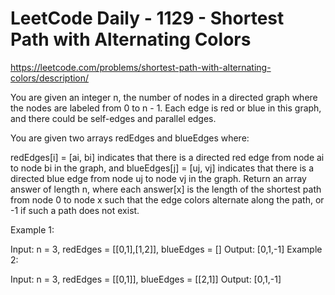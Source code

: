 # LeetCode Daily - 1129 - Shortest Path with Alternating Colors

https://leetcode.com/problems/shortest-path-with-alternating-colors/description/

You are given an integer n, the number of nodes in a directed graph where the nodes are labeled from 0 to n - 1. Each edge is red or blue in this graph, and there could be self-edges and parallel edges.

You are given two arrays redEdges and blueEdges where:

redEdges[i] = [ai, bi] indicates that there is a directed red edge from node ai to node bi in the graph, and
blueEdges[j] = [uj, vj] indicates that there is a directed blue edge from node uj to node vj in the graph.
Return an array answer of length n, where each answer[x] is the length of the shortest path from node 0 to node x such that the edge colors alternate along the path, or -1 if such a path does not exist.

 

Example 1:

Input: n = 3, redEdges = [[0,1],[1,2]], blueEdges = []
Output: [0,1,-1]
Example 2:

Input: n = 3, redEdges = [[0,1]], blueEdges = [[2,1]]
Output: [0,1,-1]